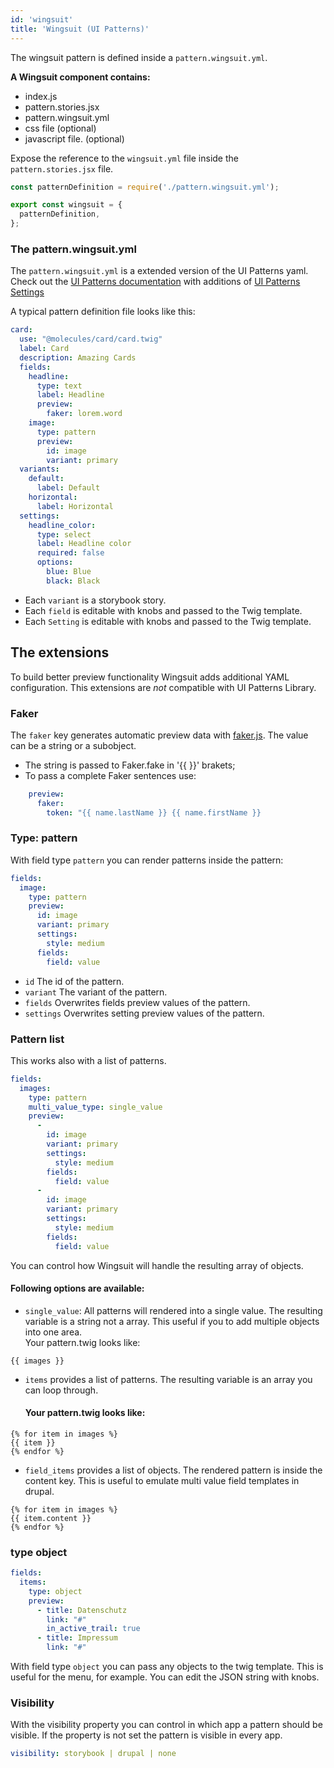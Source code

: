 ```yaml
---
id: 'wingsuit'
title: 'Wingsuit (UI Patterns)'
---
```

The wingsuit pattern is defined inside a `pattern.wingsuit.yml`. 

<b>A Wingsuit component contains:</b>
* index.js
* pattern.stories.jsx
* pattern.wingsuit.yml
* css file (optional)
* javascript file. (optional)

Expose the reference to the `wingsuit.yml` file inside the `pattern.stories.jsx` file.

```js
const patternDefinition = require('./pattern.wingsuit.yml');

export const wingsuit = {
  patternDefinition,
};

```
### The pattern.wingsuit.yml
The `pattern.wingsuit.yml` is a extended version of the UI Patterns yaml. Check out the [UI Patterns documentation](https://ui-patterns.readthedocs.io/en/8.x-1.x/content/patterns-definition.html) with additions of [UI Patterns Settings](https://www.drupal.org/project/ui_patterns_settings)

A typical pattern definition file looks like this:
 
```yaml
card:
  use: "@molecules/card/card.twig"
  label: Card
  description: Amazing Cards
  fields:
    headline:
      type: text
      label: Headline
      preview:
        faker: lorem.word
    image:
      type: pattern
      preview:
        id: image
        variant: primary
  variants:
    default:
      label: Default
    horizontal:
      label: Horizontal
  settings:
    headline_color:
      type: select
      label: Headline color
      required: false
      options:
        blue: Blue
        black: Black
```

* Each `variant` is a storybook story. 
* Each `field` is editable with knobs and passed to the Twig template.
* Each `Setting` is editable with knobs and passed to the Twig template.


## The extensions</b>
To build better preview functionality Wingsuit adds additional YAML configuration. This extensions are _not_ compatible with UI Patterns Library.   

### Faker
The `faker` key generates automatic preview data with [faker.js](https://github.com/marak/Faker.js/).
The value can be a string or a subobject. 
* The string is passed to Faker.fake in '{{ }}' brakets;
* To pass a complete Faker sentences use:
```yaml
    preview:
      faker:
        token: "{{ name.lastName }} {{ name.firstName }}
```

### Type: pattern
With field type `pattern` you can render patterns inside the pattern:
```yaml
fields:  
  image:
    type: pattern
    preview:
      id: image
      variant: primary
      settings:
        style: medium
      fields:
        field: value
```  
* `id` The id of the pattern.
* `variant` The variant of the pattern.
* `fields` Overwrites fields preview values of the pattern.
* `settings` Overwrites setting preview values of the pattern.

### Pattern list
This works also with a list of patterns. 
```yaml
fields:  
  images:
    type: pattern
    multi_value_type: single_value
    preview:
      -
        id: image
        variant: primary
        settings:
          style: medium
        fields:
          field: value
      -
        id: image
        variant: primary
        settings:
          style: medium
        fields:
          field: value
```  
You can control how Wingsuit will handle the resulting array of objects.

#### Following options are available:
* `single_value`: All patterns will rendered into a single value. The resulting variable is a string not a array. This useful if you to add multiple objects into one area.
<br>Your pattern.twig looks like:
```twig
{{ images }}
```
* `items` provides a list of patterns. The resulting variable is an array you can loop through.
   #### Your pattern.twig looks like:
```twig
{% for item in images %}
{{ item }}
{% endfor %}
```

* `field_items` provides a list of objects. The rendered pattern is inside the content key. This is useful to emulate multi value field templates in drupal.
```twig
{% for item in images %}
{{ item.content }}
{% endfor %}
```

### type object
```yaml
fields:  
  items:
    type: object
    preview:
      - title: Datenschutz
        link: "#"
        in_active_trail: true
      - title: Impressum
        link: "#"
```  
With field type `object` you can pass any objects to the twig template. This is useful for the menu, for example. You can edit the JSON string with knobs.

### Visibility
With the visibility property you can control in which app a pattern should be visible. If the property is not set the pattern is visible in every app. 
```yaml
visibility: storybook | drupal | none
```
